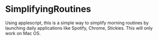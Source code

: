 # SimplifyingRoutines
Using applescript, this is a simple way to simplify morning routines by launching daily applications like Spotify, Chrome, Stickies. This will only work on Mac OS. 
